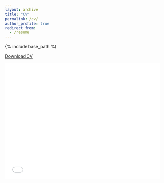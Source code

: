 ```yaml
---
layout: archive
title: "CV"
permalink: /cv/
author_profile: true
redirect_from:
  - /resume
---
```


{% include base_path %}

[Download CV](/files/cv/Yige-Chen-CV-Nov2024-v1.pdf)
<div style="position: relative; width: 100%; height: 0; padding-bottom: 75%;">
  <iframe src="/files/cv/Yige-Chen-CV-Nov2024-v1.pdf" style="position: absolute; width: 100%; height: 100%; border: 0;"></iframe>
</div>
